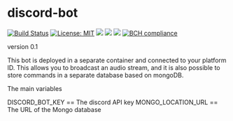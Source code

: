 # discord-bot


[![Build Status](https://travis-ci.com/Andreichenko/discord-bot.svg?branch=master)](https://travis-ci.com/Andreichenko/discord-bot) [![License: MIT](https://img.shields.io/badge/License-MIT-yellow.svg)](https://opensource.org/licenses/MIT) <a alt="Java">
        <img src="https://img.shields.io/badge/Java-v1.8-orange.svg" />
    </a>    <a alt="Docker">
        <img src="https://img.shields.io/badge/Docker-v19-yellowgreen.svg" />
    </a>  <a alt="Bootstrap">
        <img src="https://img.shields.io/badge/Bootstrap-v4.0.0-yellowgreen.svg">
    </a>
    [![BCH compliance](https://bettercodehub.com/edge/badge/Andreichenko/discord-bot?branch=master)](https://bettercodehub.com/)



version 0.1

This bot is deployed in a separate container and connected to your platform ID. This allows you to broadcast an audio stream, and it is also possible to store commands in a separate database based on mongoDB.

The main variables

DISCORD_BOT_KEY	== The discord API key
MONGO_LOCATION_URL	== The URL of the Mongo database
